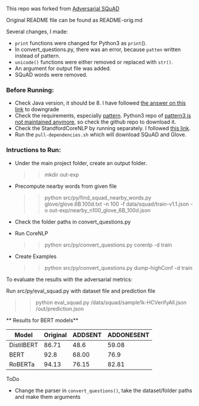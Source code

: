 
This repo was forked from [Adversarial SQuAD](https://github.com/robinjia/adversarial-squad)

Original README file can be found as README-orig.md

Several changes, I made:
 * `print` functions were changed for Python3 as `print`().
 * In convert_questions.py, there was an error, because `patten` written instead of pattern.
 * `unicode()` functions were either removed or replaced with `str()`.
 * An argument for output file was added.
 * SQuAD words were removed.

### Before Running:
 * Check Java version, it should be 8. I have followed [the answer on this link](https://askubuntu.com/questions/1133216/downgrading-java-11-to-java-8) to downgrade
 * Check the requirements, especially [pattern](https://github.com/clips/pattern#installation). Python3 repo of [pattern3 is not maintained anymore](https://github.com/clips/pattern/issues/62#issuecomment-370766376), so check the github repo to download it.
 * Check the StandfordCoreNLP by running separately. I followed [this link](https://www.khalidalnajjar.com/setup-use-stanford-corenlp-server-python/).
 * Run the `pull-dependencies.sh` which will download SQuAD and Glove.

### Intructions to Run: 

 * Under the main project folder, create an output folder.
   >> mkdir out-exp
   
 * Precompute nearby words from given file
   >> python src/py/find_squad_nearby_words.py glove/glove.6B.100d.txt -n 100 -f data/squad/train-v1.1.json -o out-exp/nearby_n100_glove_6B_100d.json
 * Check the folder paths in convert_questions.py   
 * Run CoreNLP
   
   >> python src/py/convert_questions.py corenlp -d train

* Create Examples
 
   >> python src/py/convert_questions.py dump-highConf -d train

To evaluate the results with the adversarial metrics:
   
  Run src/py/eval_squad.py with dataset file and prediction file

  >> python eval_squad.py /data/squad/sample1k-HCVerifyAll.json /out/prediction.json
  
** Results for BERT models** 


| Model | Original | ADDSENT | ADDONESENT |
| ----------- | ----------- | ----------- | ----------- | 
| DistilBERT |  86.71 | 48.6 | 59.08 |
| BERT | 92.8 | 68.00 | 76.9 | 
| RoBERTa | 94.13 | 76.15 | 82.81 |  

ToDo
 * Change the parser in `convert_questions()`, take the dataset/folder paths and make them arguments



